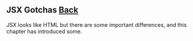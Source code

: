 ## JSX Gotchas [Back](./../react.md)

JSX looks like HTML but there are some important differences, and this chapter has introduced some.
